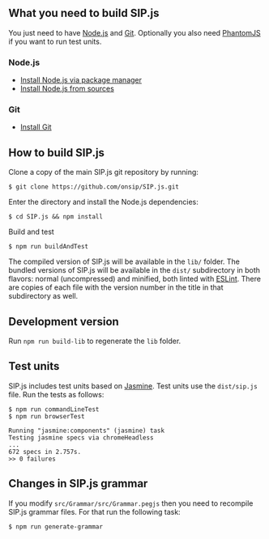 ## What you need to build SIP.js

You just need to have [Node.js](http://nodejs.org/) and [Git](http://git-scm.com/). Optionally you also need [PhantomJS](http://phantomjs.org/) if you want to run test units.


### Node.js

* [Install Node.js via package manager](https://github.com/nodejs/node/wiki)
* [Install Node.js from sources](http://nodejs.org)

### Git

* [Install Git](http://git-scm.com/book/en/Getting-Started-Installing-Git)

## How to build SIP.js

Clone a copy of the main SIP.js git repository by running:
```
$ git clone https://github.com/onsip/SIP.js.git
```

Enter the directory and install the Node.js dependencies:
```
$ cd SIP.js && npm install
```

Build and test
```
$ npm run buildAndTest
```

The compiled version of SIP.js will be available in the `lib/` folder. The bundled versions of SIP.js will be available in the `dist/` subdirectory in both flavors: normal (uncompressed)  and minified, both linted with [ESLint](https://eslint.org/). There are copies of each file with the version number in the title in that subdirectory as well.

## Development version

Run `npm run build-lib` to regenerate the `lib` folder.

## Test units

SIP.js includes test units based on [Jasmine](https://jasmine.github.io/). Test units use the `dist/sip.js` file. Run the tests as follows:
```
$ npm run commandLineTest
$ npm run browserTest

Running "jasmine:components" (jasmine) task
Testing jasmine specs via chromeHeadless
...
672 specs in 2.757s.
>> 0 failures
```

## Changes in SIP.js grammar

If you modify `src/Grammar/src/Grammar.pegjs` then you need to recompile SIP.js grammar files. For that run the following task:
```
$ npm run generate-grammar
```
